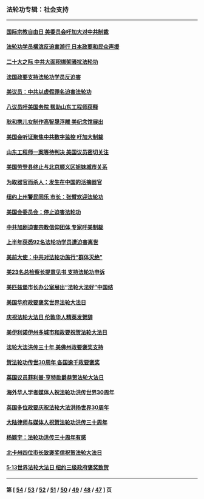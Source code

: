 ### 法轮功专辑：社会支持
---
#### [国际宗教自由日 美委员会吁加大对中共制裁](../../pages/nf4386/n13855021.md?11080430) 
#### [法轮功学员横滨反迫害游行 日本政要和民众声援](../../pages/nf4386/n13847132.md?11080430) 
#### [二十大之际 中共大面积绑架骚扰法轮功](../../pages/nf4386/n13846381.md?11080430) 
#### [法国政要支持法轮功学员反迫害](../../pages/nf4386/n13841970.md?11080430) 
#### [美议员：中共以虚假罪名迫害法轮功](../../pages/nf4386/n13841083.md?11080430) 
#### [八议员吁美国务院 帮助山东工程师获释](../../pages/nf4386/n13836379.md?11080430) 
#### [耿和携儿女制作高智晟浮雕 美纪念馆展出](../../pages/nf4386/n13829624.md?11080430) 
#### [美国会听证聚焦中共数字监控 吁加大制裁](../../pages/nf4386/n13825083.md?11080430) 
#### [山东工程师一案等待判决 美国议员密切关注](../../pages/nf4386/n13815065.md?11080430) 
#### [美国劳登县终止与北京顺义区姐妹城市关系](../../pages/nf4386/n13811030.md?11080430) 
#### [为取器官而杀人：发生在中国的活摘器官](../../pages/nf4386/n13794731.md?11080430) 
#### [纽约上州警民同乐 市长：张臂欢迎法轮功](../../pages/nf4386/n13794375.md?11080430) 
#### [美国会委员会：停止迫害法轮功](../../pages/nf4386/n13788164.md?11080430) 
#### [中共加剧迫害宗教信仰团体 专家吁美制裁](../../pages/nf4386/n13780252.md?11080430) 
#### [上半年获悉92名法轮功学员遭迫害离世](../../pages/nf4386/n13772701.md?11080430) 
#### [美前大使：中共对法轮功施行“群体灭绝”](../../pages/nf4386/n13771705.md?11080430) 
#### [美23名总检察长提意见书 支持法轮功申诉](../../pages/nf4386/n13766596.md?11080430) 
#### [美匹兹堡市长办公室展出“法轮大法好”中国结](../../pages/nf4386/n13749721.md?11080430) 
#### [美国华府政要褒奖世界法轮大法日](../../pages/nf4386/n13743770.md?11080430) 
#### [庆祝法轮大法日 伦敦华人精英发贺辞](../../pages/nf4386/n13741593.md?11080430) 
#### [美伊利诺伊州多城市和政要祝贺法轮大法日](../../pages/nf4386/n13737149.md?11080430) 
#### [法轮大法洪传三十年 美佛州政要褒奖支持](../../pages/nf4386/n13737103.md?11080430) 
#### [贺法轮功传世30周年 各国逾千政要褒奖](../../pages/nf4386/n13735828.md?11080430) 
#### [英国议员菲利普‧亨特勋爵恭贺法轮大法日](../../pages/nf4386/n13736187.md?11080430) 
#### [海外华人学者媒体人祝法轮功洪传世界30周年](../../pages/nf4386/n13735835.md?11080430) 
#### [英国多位政要庆祝法轮大法洪扬世界30周年](../../pages/nf4386/n13734739.md?11080430) 
#### [大陆律师与媒体人祝贺法轮功洪传三十周年](../../pages/nf4386/n13735062.md?11080430) 
#### [杨颖宇：法轮功洪传三十周年有感](../../pages/nf4386/n13734884.md?11080430) 
#### [北卡州四位市长致褒奖信祝贺法轮大法日](../../pages/nf4386/n13733292.md?11080430) 
#### [5·13世界法轮大法日 纽约三级政府褒奖致贺](../../pages/nf4386/n13732651.md?11080430) 

---
#### 第 [ [54](./54.md?11080430) / [53](./53.md?11080430) / [52](./52.md?11080430) / [51](./51.md?11080430) / [50](./50.md?11080430) / [49](./49.md?11080430) / [48](./48.md?11080430) / [47](./47.md?11080430) ] 页
